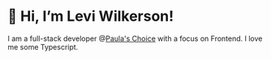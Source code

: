 # 👋 Hi, I’m Levi Wilkerson!

I am a full-stack developer @[Paula's Choice](https://www.paulaschoice.com/) with a focus on Frontend. I love me some Typescript.
